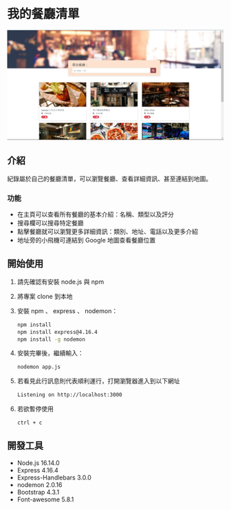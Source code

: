 # 我的餐廳清單

![Index page about Restaurant List](./public/image/A1_restaurantList.jpg)

## 介紹

紀錄屬於自己的餐廳清單，可以瀏覽餐廳、查看詳細資訊、甚至連結到地圖。

### 功能

- 在主頁可以查看所有餐廳的基本介紹：名稱、類型以及評分
- 搜尋欄可以搜尋特定餐廳
- 點擊餐廳就可以瀏覽更多詳細資訊：類別、地址、電話以及更多介紹
- 地址旁的小飛機可連結到 Google 地圖查看餐廳位置

## 開始使用

1. 請先確認有安裝 node.js 與 npm
2. 將專案 clone 到本地
3. 安裝 npm 、 express 、 nodemon：

   ```bash
   npm install
   npm install express@4.16.4
   npm install -g nodemon
   ```

4. 安裝完畢後，繼續輸入：

   ```bash
   nodemon app.js
   ```

5. 若看見此行訊息則代表順利運行，打開瀏覽器進入到以下網址

   ```bash
   Listening on http://localhost:3000
   ```

6. 若欲暫停使用

   ```bash
   ctrl + c
   ```

## 開發工具

- Node.js 16.14.0
- Express 4.16.4
- Express-Handlebars 3.0.0
- nodemon 2.0.16
- Bootstrap 4.3.1
- Font-awesome 5.8.1
